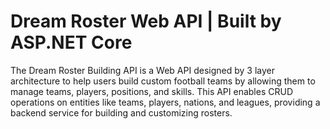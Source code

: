 # Dream Roster Web API | Built by ASP.NET Core
The Dream Roster Building API is a Web API designed by 3 layer architecture to help users build custom football teams by allowing them to manage teams, players, positions, and skills. This API enables CRUD operations on entities like teams, players, nations, and leagues, providing a backend service for building and customizing rosters.
